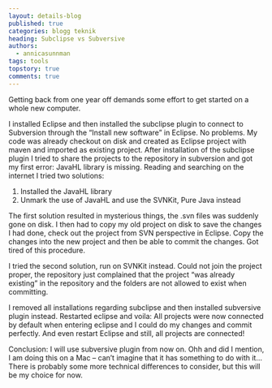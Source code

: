 ```yaml
---
layout: details-blog
published: true
categories: blogg teknik
heading: Subclipse vs Subversive
authors:
  - annicasunnman
tags: tools
topstory: true
comments: true
---
```


Getting back from one year off demands some effort to get started on a whole new computer.

I installed Eclipse and then installed the subclipse plugin to connect to Subversion through the “Install new software” in Eclipse. No problems. My code was already checkout on disk and created as Eclipse project with maven and imported as existing project. After installation of the subclipse plugin I tried to share the projects to the repository in subversion and got my first error: JavaHL library is missing. Reading and searching on the internet I tried two solutions:

1. Installed the JavaHL library
2. Unmark the use of JavaHL and use the SVNKit, Pure Java instead

The first solution resulted in mysterious things, the .svn files was suddenly gone on disk. I then had to copy my old project on disk to save the changes I had done, check out the project from SVN perspective in Eclipse. Copy the changes into the new project and then be able to commit the changes. Got tired of this procedure.

I tried the second solution, run on SVNKit instead. Could not join the project proper, the repository just complained that the project “was already existing” in the repository and the folders are not allowed to exist when committing.

I removed all installations regarding subclipse and then installed subversive plugin instead. Restarted eclipse and voila: All projects were now connected by default when entering eclipse and I could do my changes and commit perfectly. And even restart Eclipse and still, all projects are connected!

Conclusion: I will use subversive plugin from now on. Ohh and did I mention, I am doing this on a Mac – can’t imagine that it has something to do with it… There is probably some more technical differences to consider, but this will be my choice for now.
